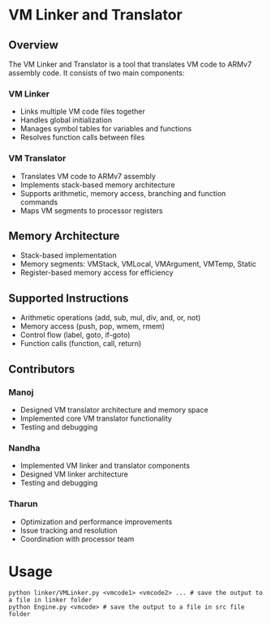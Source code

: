# VM Linker and Translator

## Overview
The VM Linker and Translator is a tool that translates VM code to ARMv7 assembly code. It consists of two main components:

### VM Linker
- Links multiple VM code files together
- Handles global initialization
- Manages symbol tables for variables and functions
- Resolves function calls between files

### VM Translator 
- Translates VM code to ARMv7 assembly
- Implements stack-based memory architecture
- Supports arithmetic, memory access, branching and function commands
- Maps VM segments to processor registers

## Memory Architecture
- Stack-based implementation
- Memory segments: VMStack, VMLocal, VMArgument, VMTemp, Static
- Register-based memory access for efficiency

## Supported Instructions
- Arithmetic operations (add, sub, mul, div, and, or, not)
- Memory access (push, pop, wmem, rmem)
- Control flow (label, goto, if-goto)
- Function calls (function, call, return)

## Contributors

### Manoj 
- Designed VM translator architecture and memory space
- Implemented core VM translator functionality
- Testing and debugging

### Nandha
- Implemented VM linker and translator components
- Designed VM linker architecture
- Testing and debugging

### Tharun
- Optimization and performance improvements
- Issue tracking and resolution
- Coordination with processor team

# Usage
```
python linker/VMLinker.py <vmcode1> <vmcode2> ... # save the output to a file in linker folder
python Engine.py <vmcode> # save the output to a file in src file folder
```	
